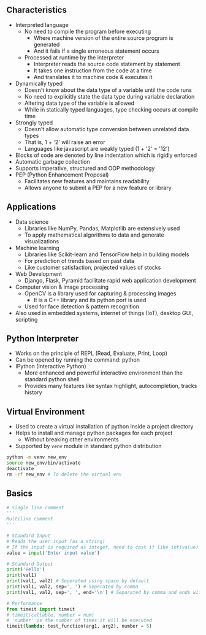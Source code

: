 ## Characteristics

-   Interpreted language
    -   No need to compile the program before executing
        -   Where machine version of the entire source program is generated
        -   And it fails if a single erroneous statement occurs
    -   Processed at runtime by the interpreter
        -   Interpreter reads the source code statement by statement
        -   It takes one instruction from the code at a time
        -   And translates it to machine code & executes it
-   Dynamically typed
    -   Doesn't know about the data type of a variable until the code runs
    -   No need to explicitly state the data type during variable declaration
    -   Altering data type of the variable is allowed
    -   While in statically typed languages, type checking occurs at compile time
-   Strongly typed
    -   Doesn't allow automatic type conversion between unrelated data types
    -   That is, 1 + '2' will raise an error
    -   Languages like javascript are weakly typed (1 + '2' = '12')
-   Blocks of code are denoted by line indentation which is rigidly enforced
-   Automatic garbage collection
-   Supports imperative, structured and OOP methodology
-   PEP (Python Enhancement Proposal)
    -   Facilitates new features and maintains readability
    -   Allows anyone to submit a PEP for a new feature or library

## Applications

-   Data science
    -   Libraries like NumPy, Pandas, Matplotlib are extensively used
    -   To apply mathematical algorithms to data and generate visualizations
-   Machine learning
    -   Libraries like Scikit-learn and TensorFlow help in building models
    -   For prediction of trends based on past data
    -   Like customer satisfaction, projected values of stocks
-   Web Development
    -   Django, Flask, Pyramid facilitate rapid web application development
-   Computer vision & image processing
    -   OpenCV is a library used for capturing & processing images
        -   It is a C++ library and its python port is used
    -   Used for face detection & pattern recognition
-   Also used in embedded systems, internet of things (IoT), desktop GUI, scripting

## Python Interpreter

-   Works on the principle of REPL (Read, Evaluate, Print, Loop)
-   Can be opened by running the command: python
-   IPython (Interactive Python)
    -   More enhanced and powerful interactive environment than the standard python shell
    -   Provides many features like syntax highlight, autocompletion, tracks history

## Virtual Environment

-   Used to create a virtual installation of python inside a project directory
-   Helps to install and manage python packages for each project
    -   Without breaking other environments
-   Supported by `venv` module in standard python distribution

```sh
python -m venv new_env
source new_env/bin/activate
deactivate
rm -rf new_env # To delete the virtual env
```

## Basics

```py
# Single line comment
'''
Multiline comment
'''

# Standard Input
# Reads the user input (as a string)
# If the input is required as integer, need to cast it like int(value)
value = input('Enter input value')

# Standard Output
print('Hello')
print(val1)
print(val1, val2) # Seperated using space by default
print(val1, val2, sep=', ') # Seperated by comma
print(val1, val2, sep=', ', end='\n') # Separated by comma and ends with newline

# Performance
from timeit import timeit
# timeit(callable, number = num)
# 'number' is the number of times it will be executed
timeit(lambda: test_function(arg1, arg2), number = 5)
```
